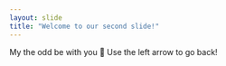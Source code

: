 ```yaml
---
layout: slide
title: "Welcome to our second slide!"
---
```

My the odd be with you 🤞
Use the left arrow to go back!
